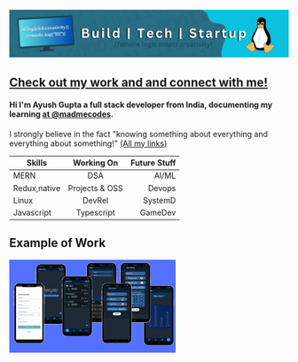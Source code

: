 ![](https://github.com/Ayush-gupta-dev/Ayush-gupta-dev/blob/main/bannergitbuildcompress.png)

## [Check out my work and and connect with me!](https://ayushguptadev.in)
#### Hi I'm Ayush Gupta a  full stack developer from India, documenting my learning  [at @madmecodes](https://www.youtube.com/@MadmeCodes).
I strongly believe in the fact "knowing something about everything and everything about something!" 
[(All my links)](https://bio.link/ayushbio)


| Skills        | Working On           | Future Stuff  |
| ------------- |:-------------:| -----:|
| MERN  | DSA | AI/ML
| Redux,native    |  Projects & OSS       |  Devops |
| Linux |  DevRel   |    SystemD|
| Javascript |  Typescript   |    GameDev|

## Example of Work
[<img src="https://github.com/Ayush-gupta-dev/Ayush-gupta-dev/blob/main/Untitled%20design%20(41).png" width="300" 
/>](https://www.youtube.com/watch?v=Rv97Ynz1Btc&t=3s)
<!-- add resume link here-->
<!--
## Skills and experience
<li> MERN (Mongo,express,react,node)</li>
<li>Redux</li>
<li>React native</li>

### Working On
<li type="square"> working on DSA</li>
<li type ="square">Working on MERN projects and OSS </li>

### Future Stuff: 
<li>AI/ML</li>
<li>Devops</li>
<li>SystemD</li>
-->
